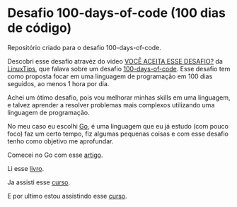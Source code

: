 # Desafio 100-days-of-code (100 dias de código)

Repositório criado para o desafio 100-days-of-code.

Descobri esse desafio atravéz do video [VOCÊ ACEITA ESSE DESAFIO?](https://www.youtube.com/watch?v=OkJ18EAjhwU)  da [LinuxTips](https://www.linuxtips.io/), que falava sobre um desafio [100-days-of-code](https://www.100daysofcode.com/). Esse desafio tem como proposta focar em uma linguagem de programação em 100 dias seguidos, ao menos 1 hora por dia.

Achei um ótimo desafio, pois vou melhorar minhas skills em uma linguagem, e talvez aprender a resolver problemas mais complexos utilizando uma linguagem de programação.

No meu caso eu escolhi [Go](https://golang.org/), é uma linguagem que eu já estudo (com pouco foco) faz um certo tempo, fiz algumas pequenas coisas e com esse desafio tenho como objetivo me aprofundar.

Comecei no Go com esse [artigo](https://blog.geekhunter.com.br/golang/).

Li esse [livro](https://www.amazon.com.br/Programando-Go-aplica%C3%A7%C3%B5es-linguagem-Google-ebook/dp/B06XDSVH8G/ref=sr_1_22?__mk_pt_BR=%C3%85M%C3%85%C5%BD%C3%95%C3%91&dchild=1&keywords=golang&qid=1605879825&sr=8-22).

Ja assisti esse [curso](https://www.udemy.com/course/curso-go/).

E por ultimo estou assistindo esse [curso](https://www.youtube.com/watch?v=WiGU_ZB-u0w&list=PLCKpcjBB_VlBsxJ9IseNxFllf-UFEXOdg&index=1).
